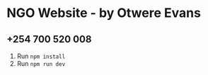 

# NGO Website  - by Otwere Evans 


## +254 700 520 008

1. Run `npm install`
2. Run `npm run dev`
